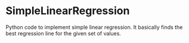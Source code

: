 # SimpleLinearRegression
Python code to implement simple linear regression. It basically finds the best regression line for the given set of values.
